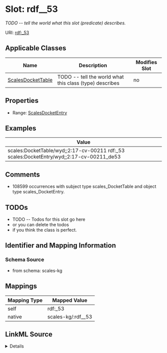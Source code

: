 

# Slot: rdf__53


_TODO -- tell the world what this slot (predicate) describes._





URI: [rdf:_53](http://www.w3.org/1999/02/22-rdf-syntax-ns#_53)



<!-- no inheritance hierarchy -->





## Applicable Classes

| Name | Description | Modifies Slot |
| --- | --- | --- |
| [ScalesDocketTable](../classes/ScalesDocketTable.md) | TODO -- tell the world what this class (type) describes |  no  |







## Properties

* Range: [ScalesDocketEntry](../classes/ScalesDocketEntry.md)






## Examples

| Value |
| --- |
| scales:DocketTable/wyd;;2:17-cv-00211 rdf:_53 scales:DocketEntry/wyd;;2:17-cv-00211_de53 |

## Comments

* 108599 occurrences with subject type scales_DocketTable and object type scales_DocketEntry.

## TODOs

* TODO -- Todos for this slot go here
* or you can delete the todos
* if you think the class is perfect.

## Identifier and Mapping Information







### Schema Source


* from schema: scales-kg




## Mappings

| Mapping Type | Mapped Value |
| ---  | ---  |
| self | rdf:_53 |
| native | scales-kg/:rdf__53 |




## LinkML Source

<details>
```yaml
name: rdf__53
description: TODO -- tell the world what this slot (predicate) describes.
todos:
- TODO -- Todos for this slot go here
- or you can delete the todos
- if you think the class is perfect.
comments:
- 108599 occurrences with subject type scales_DocketTable and object type scales_DocketEntry.
examples:
- value: scales:DocketTable/wyd;;2:17-cv-00211 rdf:_53 scales:DocketEntry/wyd;;2:17-cv-00211_de53
from_schema: scales-kg
rank: 1000
slot_uri: rdf:_53
alias: rdf__53
domain_of:
- scales_DocketTable
range: scales_DocketEntry

```
</details>